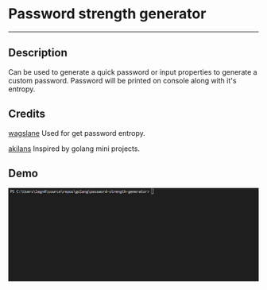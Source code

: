 
# Password strength generator
----------------------------
## Description
Can be used to generate a quick password or input properties to generate a custom password.
Password will be printed on console along with it's entropy.

## Credits

[wagslane](https://github.com/wagslane/go-password-validator)
Used for get password entropy.

[akilans](https://github.com/akilans/golang-mini-projects)
Inspired by golang mini projects. 

## Demo
![](demo.gif)